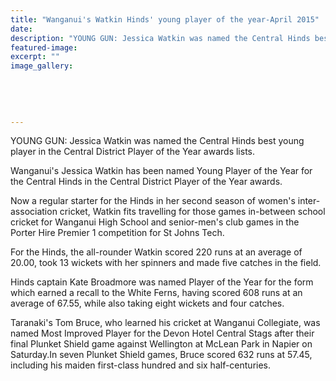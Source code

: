 ```yaml
---
title: "Wanganui's Watkin Hinds' young player of the year-April 2015"
date: 
description: "YOUNG GUN: Jessica Watkin was named the Central Hinds best young player in the Central District Player of the Year awards lists, from the Wanganui Chronicle article on 10/4/15..."
featured-image: 
excerpt: ""
image_gallery:
    
    
    
    
    
---
```


<p><span>YOUNG GUN: Jessica Watkin was named the Central Hinds best young player in the Central District Player of the Year awards lists.</span></p>
<p>Wanganui's Jessica Watkin has been named Young Player of the Year for the Central Hinds in the Central District Player of the Year awards.</p>
<p>Now a regular starter for the Hinds in her second season of women's inter-association cricket, Watkin fits travelling for those games in-between school cricket for Wanganui High School and senior-men's club games in the Porter Hire Premier 1 competition for St Johns Tech.</p>
<p>For the Hinds, the all-rounder Watkin scored 220 runs at an average of 20.00, took 13 wickets with her spinners and made five catches in the field.</p>
<p>Hinds captain Kate Broadmore was named Player of the Year for the form which earned a recall to the White Ferns, having scored 608 runs at an average of 67.55, while also taking eight wickets and four catches.</p>
<p>Taranaki's Tom Bruce, who learned his cricket at Wanganui Collegiate, was named Most Improved Player for the Devon Hotel Central Stags after their final Plunket Shield game against Wellington at McLean Park in Napier on Saturday.In seven Plunket Shield games, Bruce scored 632 runs at 57.45, including his maiden first-class hundred and six half-centuries.</p>

